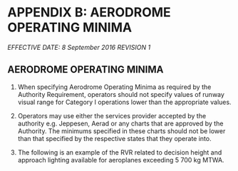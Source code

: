 # APPENDIX B:  AERODROME OPERATING MINIMA

*EFFECTIVE DATE: 8 September 2016 REVISION 1*

## AERODROME OPERATING MINIMA
1. When specifying Aerodrome Operating Minima as required by the Authority Requirement, operators should not specify values of runway visual range for Category I operations lower than the appropriate values.

2. Operators may use either the services provider accepted by the authority e.g. Jeppesen, Aerad or any charts that are approved by the Authority. The minimums specified in these charts should not be lower than that specified by the respective states that they operate into.

3. The following is an example of the RVR related to decision height and approach lighting available for aeroplanes exceeding 5 700 kg MTWA.
